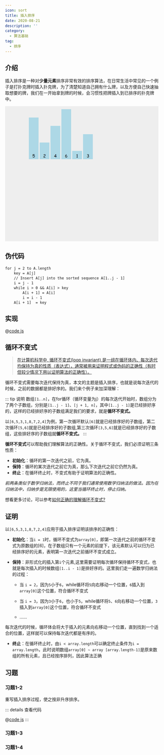 ```yaml
---
icon: sort
title: 插入排序
date: 2020-08-21
description: ''
category:
  - 算法基础
tag:
  - 排序
---
```


## 介绍

插入排序是一种对**少量元素**排序非常有效的排序算法，在日常生活中常见的一个例子是打扑克牌时插入扑克牌，为了清楚知道自己拥有什么牌，以及方便自己快速抽取想要的牌，我们在一开始拿到牌的时候，会习惯性把牌插入到已排序的扑克牌中。

![alt](/ins-sort.gif)

## 伪代码

```console
for j = 2 to A.length
    key = A[j]
    // Insert A[j] into the sorted sequence A[1..j - 1]
    i = j - 1
    while i > 0 && A[i] > key
        A[i + 1] = A[i]
        i = i - 1
    A[i + 1]  = key
```
## 实现

@[code js](../../src/algorithms/sorting/insertion-sort.js)

## 循环不变式

> [在计算机科学中, 循环不变式(loop invariant),是一组在循环体内、每次迭代均保持为真的性质（表达式），通常被用来证明程式或伪码的正确性（有时但较少情况下用以证明算法的正确性）。](https://zh.m.wikipedia.org/zh-hans/%E5%BE%AA%E7%8E%AF%E4%B8%8D%E5%8F%98%E9%87%8F)

循环不变式需要每次迭代保持为真，本文的主题是插入排序，也就是说每次迭代的时候，之前的数据都是排好序的。我们来个例子来加深理解：

::: tip 说明
数组`[1..n]`，在for循环（循环变量为j）的每次迭代开始时，数组分为了两个子数组，分别是`[1..j - 1]`、`[j + 1, n]`，其中`[1..j - 1]`是已经排好序的，这样的已经排好序的子数组满足我们的要求，就是**循环不变式。**

以`[6,5,3,1,8,7,2,4]`为例，第一次循环默认`[6]`就是已经排序好的子数组，第二次循环`[5,6]`就是已经排序好的子数组,第三次循环`[3,5,6]`就是已经排序好的子数组，这些排好序的子数组就**循环不变式。**
:::

**循环不变式**可以帮助我们理解算法的正确性。关于循环不变式，我们必须证明三条性质：

- **初始化**：循环的第一次迭代之前，它为真。
- **保持**：循环的某次迭代之前它为真，那么下次迭代之前它仍然为真。
- **终止**：在循环终止时，不变式有助于证明算法的正确性。

*前两条类似于数学归纳法，而终止不同于我们通常使用数学归纳法的做法。因为在归纳法中，归纳步是无限使用的，这里当循环终止时，停止归纳。*

想看更多讨论，可以参考[如何正确的理解循环不变式?](https://www.zhihu.com/question/26700198)

## 证明

以`[6,5,3,1,8,7,2,4]`应用于插入排序证明该排序的正确性：

- **初始化**：当`i = 1`时，循环不变式为`array[0]`，即第一次迭代之前的循环不变式为原数组的[6]，在子数组只有一个元素的前提下，该元素默认可以归为已经排序好的元素，表明第一次迭代之前循环不变式成立。
- **保持**：非形式化的插入第`i`个元素,这里需要证明每次循环保持循环不变式，也就是每次插入的时候数组`[1..i - 1]`是排好序的。这里我们走一遍数学归纳法的过程：

  - 当 `i = 2`，因为`5`小于`6`，while循环将`5`向右移动一个位置，`6`插入到`array[0]`这个位置，符合循环不变式

  - 当 `i = 3`，因为`3`小于`6`，也小于`5`，while循环将`5`、`6`向右移动一个位置，`3`插入到`array[0]`这个位置，符合循环不变式

  - ......

每次迭代的时候，循环体会将大于插入的元素向右移动一个位置，直到找到一个适合的位置，这样就可以保持每次迭代都是有序的。

- **终止**：在循环终止时，由`i < array.length`可以确定终止条件为`i = array.length`，此时说明数组`array[0] ~ array [array.length-1]`是原来数组的所有元素，且已经按序排列，因此算法正确

## 习题

### 习题1-2

重写插入排序过程，使之按非升序排序。

::: details 查看代码

@[code js](../../src/algorithms/sorting/exercise/insertion-sort-not-up.js)
:::
### 习题1-3
### 习题1-4
